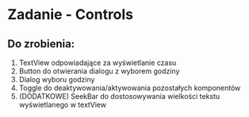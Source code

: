 # Zadanie - Controls
## Do zrobienia:
1. TextView odpowiadające za wyświetlanie czasu
2. Button do otwierania dialogu z wyborem godziny
3. Dialog wyboru godziny
4. Toggle do deaktywowania/aktywowania pozostałych komponentów
5. (DODATKOWE) SeekBar do dostosowywania wielkości tekstu wyświetlanego w textView
